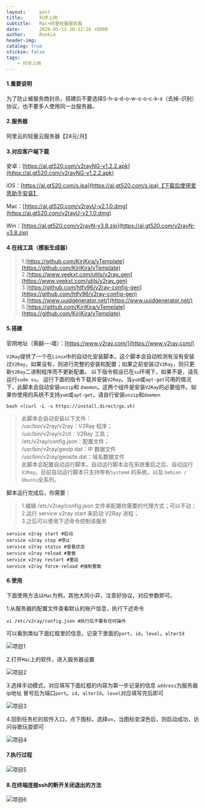 ```yaml
---
layout:     post
title:      科学上网
subtitle:  	Mac+阿里轻量服务器
date:       2020-05-11 20:12:26 +0800
author:     Rookie
header-img: 
catalog: true
stickie: false
tags:
    - 科学上网
---
```



#### 1.重要说明

为了防止被服务商封杀，搭建后不要选择S-h-a-d-o-w-s-o-c-k-s（去掉-识别）协议，也不要多人使用同一台服务器。

#### 2.服务器

阿里云的轻量云服务器【24元/月】


#### 3.对应客户端下载

安卓：[https://al.gt520.com/v2rayNG-v1.2.2.apk](https://al.gt520.com/v2rayNG-v1.2.2.apk)

iOS：[https://al.gt520.com/s.ipa](https://al.gt520.com/s.ipa)【下载后使用爱思助手安装】

Mac：[https://al.gt520.com/v2rayU-v2.1.0.dmg](https://al.gt520.com/v2rayU-v2.1.0.dmg)

Win：[https://al.gt520.com/v2rayN-v3.8.zip](https://al.gt520.com/v2rayN-v3.8.zip)

#### 4.在线工具（模板生成器）

>1.[https://github.com/KiriKira/vTemplate](https://github.com/KiriKira/vTemplate)  
2.[https://www.veekxt.com/utils/v2ray_gen](https://www.veekxt.com/utils/v2ray_gen)  
3.[https://github.com/htfy96/v2ray-config-gen](https://github.com/htfy96/v2ray-config-gen)  
4.[https://www.uuidgenerator.net/](https://www.uuidgenerator.net/)  
5.[https://github.com/KiriKira/vTemplate](https://github.com/KiriKira/vTemplate)  

#### 5.搭建
官网地址（需翻---墙）：[https://www.v2ray.com/](https://www.v2ray.com/)

`V2Ray`提供了一个在`Linux`中的自动化安装脚本。这个脚本会自动检测有没有安装过`V2Ray`，如果没有，则进行完整的安装和配置；如果之前安装过`V2Ray`，则只更新`V2Ray`二进制程序而不更新配置。
以下指令假设已在`su`环境下，如果不是，请先运行`sudo su`。
运行下面的指令下载并安装`V2Ray`。当`yum`或`apt-get`可用的情况下，此脚本会自动安装`unzip`和 `daemon`。这两个组件是安装`V2Ray`的必要组件。如果你使用的系统不支持`yum`或`apt-get`，请自行安装`unzip`和`daemon`

```
bash <(curl -L -s https://install.direct/go.sh)
```

>此脚本会自动安装以下文件：  
/usr/bin/v2ray/v2ray：V2Ray 程序；  
/usr/bin/v2ray/v2ctl：V2Ray 工具；  
/etc/v2ray/config.json：配置文件；  
/usr/bin/v2ray/geoip.dat：IP 数据文件  
/usr/bin/v2ray/geosite.dat：域名数据文件  
此脚本会配置自动运行脚本。自动运行脚本会在系统重启之后，自动运行`V2Ray`。目前自动运行脚本只支持带有`Systemd` 的系统，以及 `Debian / Ubuntu`全系列。  

脚本运行完成后，你需要：

>1.编辑 /etc/v2ray/config.json 文件来配置你需要的代理方式；可以不动；  
2.运行 service v2ray start 来启动 V2Ray 进程；  
3.之后可以使用下述命令控制该服务  

```
service v2ray start #启动
service v2ray stop #停止
service v2ray status #查看状态
service v2ray reload #重载
service v2ray restart #重启
service v2ray force-reload #强制重载
```

#### 6.使用
下面使用方法以`Mac`为例，其他大同小异，注意好协议，对应参数即可。

1.从服务器的配置文件查看默认的账户信息，执行下述命令

```
vi /etc/v2ray/config.json #执行后不要有任何操作
```
可以看到类似下面红框里的信息，记录下里面的`port`，`id`，`level`，`alterId`

![项目1](/img/20200511/1.png)

2.打开`Mac`上的软件，进入服务器设置

![项目2](/img/20200511/2.png)

3.选择手动模式，对应填写下面红框的内容为第一步记录的信息
`address`为服务器ip地址 冒号后为端口`port`。`id`，`alterId`，`level`对应填写完后即可

![项目3](/img/20200511/3.png)

4.回到任务栏的软件入口，点下图标，选择`on`，当图标变深色后，则启动成功，访问谷歌玩耍即可

![项目4](/img/20200511/4.png)

#### 7.执行过程

![项目5](/img/20200511/5.png)

#### 8.在终端连接ssh的断开关闭退出的方法

![项目6](/img/20200511/6.png)





